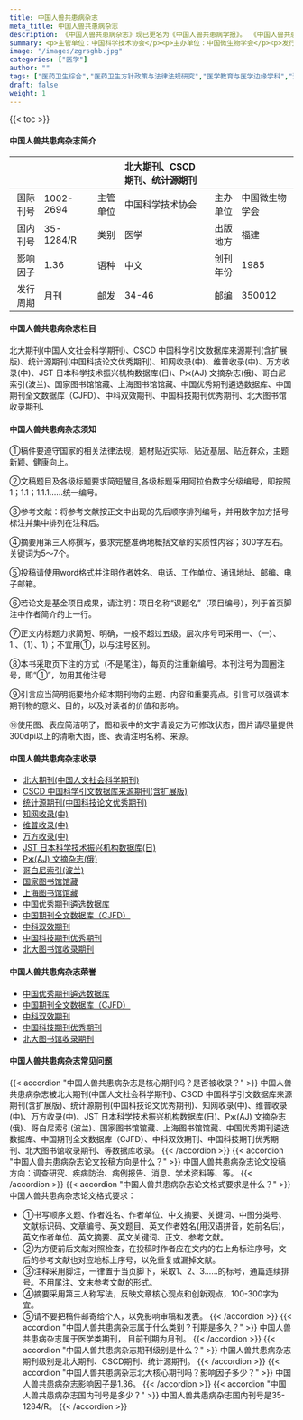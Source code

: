 ```yaml
---
title: 中国人兽共患病杂志
meta_title: 中国人兽共患病杂志
description: 《中国人兽共患病杂志》现已更名为《中国人兽共患病学报》。 《中国人兽共患病学报》杂志（CN:35-1284/R）内容丰富、思想健康，1985年创刊，目前以月刊形式发行，刊物对外积极扩大宣传，致力于提高杂志质量与影响。杂志是一本专注于研究人兽共患病相关问题的学术期刊，旨在促进人兽共患病领域的学术交流和科学研究。该杂志注重学术研究的原创性和科学性，并且对于论文的质量有严格的要求。所有投稿的论文都需要经过同行评审，确保其科学性和学术价值。与此同时，杂志也鼓励作者们积极参与学术讨论和交流，为人兽共患病领域的研究做出更大的贡献。 人兽共患病是指人类和动物共同感染同一种或类似的病原体（如细菌、寄生虫和病毒）所引起的疾病。这类疾病对于公共卫生和动物健康都具有重要影响，因此引起了广泛的关注。目前，随着全球化进程加快和人与动物之间接触的增加，人兽共患病的潜在风险日益显现，对于研究、预防和控制人兽共患病的方法和策略具有重要意义。 《中国人兽共患病学报》的出版旨在提供一个专门的学术平台，促进学术界、临床医生、兽医和农业从业者之间的交流与合作。该杂志发表的论文涵盖了广泛的领域，包括病原学、流行病学、临床医学、动物卫生、预防与控制等。通过这些学术研究的推动，杂志旨在提升人们对于人兽共患病的认识和了解，促进相关领域的科学发展。
summary: <p>主管单位：中国科学技术协会</p><p>主办单位：中国微生物学会</p><p>发行级别：北大期刊、CSCD期刊、统计源期刊</p><p>发行周期：月刊</p>
image: "/images/zgrsghb.jpg"
categories: ["医学"]
author: ""
tags: ["医药卫生综合","医药卫生方针政策与法律法规研究","医学教育与医学边缘学科","预防医学与卫生学","中医学","中药学","中西医结合","基础医学","临床医学","感染性疾病及传染病","心血管系统疾病","呼吸系统疾病","消化系统疾病","内分泌腺及全身性疾病","外科学","泌尿科学","妇产科学","儿科学","神经病学","精神病学","肿瘤学","眼科与耳鼻咽喉科","口腔科学","皮肤病与性病","特种医学","急救医学","军事医学与卫生","药学","生物医学工程",]
draft: false
weight: 1
---
```


{{< toc >}}

#### 中国人兽共患病杂志简介
|               |                               |               | 北大期刊、CSCD期刊、统计源期刊        |               |                           |
| ------------: | :---------------------------- | ------------: | :---------------------------- | ------------: | :------------------------ |
| 国际刊号      | 1002-2694   | 主管单位      | 中国科学技术协会     | 主办单位      | 中国微生物学会     |
| 国内刊号      | 35-1284/R        | 类别          | 医学       | 出版地方      | 福建           |
| 影响因子      | 1.36        | 语种          | 中文             | 创刊年份      | 1985    |
| 发行周期      | 月刊    | 邮发          | 34-46              | 邮编          | 350012      |

#### 中国人兽共患病杂志栏目
<span>北大期刊(中国人文社会科学期刊)</span>、<span>CSCD 中国科学引文数据库来源期刊(含扩展版)</span>、<span>统计源期刊(中国科技论文优秀期刊)</span>、<span>知网收录(中)</span>、<span>维普收录(中)</span>、<span>万方收录(中)</span>、<span>JST 日本科学技术振兴机构数据库(日)</span>、<span>Pж(AJ) 文摘杂志(俄)</span>、<span>哥白尼索引(波兰)</span>、<span>国家图书馆馆藏</span>、<span>上海图书馆馆藏</span>、<span>中国优秀期刊遴选数据库</span>、<span>中国期刊全文数据库（CJFD）</span>、<span>中科双效期刊</span>、<span>中国科技期刊优秀期刊</span>、<span>北大图书馆收录期刊</span>、

#### 中国人兽共患病杂志须知
<p><p>
	①稿件要遵守国家的相关法律法规，题材贴近实际、贴近基层、贴近群众，主题新颖、健康向上。
</p><p>
	②文稿题目及各级标题要求简短醒目,各级标题采用阿拉伯数字分级编号，即按照1；1.1；1.1.1……统一编号。
</p><p>
	③参考文献：将参考文献按正文中出现的先后顺序排列编号，并用数字加方括号标注并集中排列在注释后。
</p><p>
	④摘要用第三人称撰写，要求完整准确地概括文章的实质性内容；300字左右。关键词为5～7个。
</p><p>
	⑤投稿请使用word格式并注明作者姓名、电话、工作单位、通讯地址、邮编、电子邮箱。
</p><p>
	⑥若论文是基金项目成果，请注明：项目名称“课题名”（项目编号），列于首页脚注中作者简介的上一行。
</p><p>
	⑦正文内标题力求简短、明确，一般不超过五级。层次序号可采用一、（一）、1.、（1）、1）；不宜用①，以与注号区别。
</p><p>
	⑧本书采取页下注的方式（不是尾注），每页的注重新编号。本刊注号为圆圈注号，即“①”，勿用其他注号
</p><p>
	⑨引言应当简明扼要地介绍本期刊物的主题、内容和重要亮点。引言可以强调本期刊物的意义、目的，以及对读者的价值和影响。
</p><p>
	⑩使用图、表应简洁明了，图和表中的文字请设定为可修改状态，图片请尽量提供300dpi以上的清晰大图，图、表请注明名称、来源。
</p></p>


#### 中国人兽共患病杂志收录
<ul>
    <li class="inline-block">
        <a class="bg-theme-light hover:bg-primary dark:bg-darkmode-theme-light dark:hover:bg-darkmode-primary dark:hover:text-dark m-1 block rounded px-3 py-1 hover:text-white" href="#中国人兽共患病杂志收录">
        北大期刊(中国人文社会科学期刊)
        </a>
    </li>
    <li class="inline-block">
        <a class="bg-theme-light hover:bg-primary dark:bg-darkmode-theme-light dark:hover:bg-darkmode-primary dark:hover:text-dark m-1 block rounded px-3 py-1 hover:text-white" href="#中国人兽共患病杂志收录">
        CSCD 中国科学引文数据库来源期刊(含扩展版)
        </a>
    </li>
    <li class="inline-block">
        <a class="bg-theme-light hover:bg-primary dark:bg-darkmode-theme-light dark:hover:bg-darkmode-primary dark:hover:text-dark m-1 block rounded px-3 py-1 hover:text-white" href="#中国人兽共患病杂志收录">
        统计源期刊(中国科技论文优秀期刊)
        </a>
    </li>
    <li class="inline-block">
        <a class="bg-theme-light hover:bg-primary dark:bg-darkmode-theme-light dark:hover:bg-darkmode-primary dark:hover:text-dark m-1 block rounded px-3 py-1 hover:text-white" href="#中国人兽共患病杂志收录">
        知网收录(中)
        </a>
    </li>
    <li class="inline-block">
        <a class="bg-theme-light hover:bg-primary dark:bg-darkmode-theme-light dark:hover:bg-darkmode-primary dark:hover:text-dark m-1 block rounded px-3 py-1 hover:text-white" href="#中国人兽共患病杂志收录">
        维普收录(中)
        </a>
    </li>
    <li class="inline-block">
        <a class="bg-theme-light hover:bg-primary dark:bg-darkmode-theme-light dark:hover:bg-darkmode-primary dark:hover:text-dark m-1 block rounded px-3 py-1 hover:text-white" href="#中国人兽共患病杂志收录">
        万方收录(中)
        </a>
    </li>
    <li class="inline-block">
        <a class="bg-theme-light hover:bg-primary dark:bg-darkmode-theme-light dark:hover:bg-darkmode-primary dark:hover:text-dark m-1 block rounded px-3 py-1 hover:text-white" href="#中国人兽共患病杂志收录">
        JST 日本科学技术振兴机构数据库(日)
        </a>
    </li>
    <li class="inline-block">
        <a class="bg-theme-light hover:bg-primary dark:bg-darkmode-theme-light dark:hover:bg-darkmode-primary dark:hover:text-dark m-1 block rounded px-3 py-1 hover:text-white" href="#中国人兽共患病杂志收录">
        Pж(AJ) 文摘杂志(俄)
        </a>
    </li>
    <li class="inline-block">
        <a class="bg-theme-light hover:bg-primary dark:bg-darkmode-theme-light dark:hover:bg-darkmode-primary dark:hover:text-dark m-1 block rounded px-3 py-1 hover:text-white" href="#中国人兽共患病杂志收录">
        哥白尼索引(波兰)
        </a>
    </li>
    <li class="inline-block">
        <a class="bg-theme-light hover:bg-primary dark:bg-darkmode-theme-light dark:hover:bg-darkmode-primary dark:hover:text-dark m-1 block rounded px-3 py-1 hover:text-white" href="#中国人兽共患病杂志收录">
        国家图书馆馆藏
        </a>
    </li>
    <li class="inline-block">
        <a class="bg-theme-light hover:bg-primary dark:bg-darkmode-theme-light dark:hover:bg-darkmode-primary dark:hover:text-dark m-1 block rounded px-3 py-1 hover:text-white" href="#中国人兽共患病杂志收录">
        上海图书馆馆藏
        </a>
    </li>
    <li class="inline-block">
        <a class="bg-theme-light hover:bg-primary dark:bg-darkmode-theme-light dark:hover:bg-darkmode-primary dark:hover:text-dark m-1 block rounded px-3 py-1 hover:text-white" href="#中国人兽共患病杂志收录">
        中国优秀期刊遴选数据库
        </a>
    </li>
    <li class="inline-block">
        <a class="bg-theme-light hover:bg-primary dark:bg-darkmode-theme-light dark:hover:bg-darkmode-primary dark:hover:text-dark m-1 block rounded px-3 py-1 hover:text-white" href="#中国人兽共患病杂志收录">
        中国期刊全文数据库（CJFD）
        </a>
    </li>
    <li class="inline-block">
        <a class="bg-theme-light hover:bg-primary dark:bg-darkmode-theme-light dark:hover:bg-darkmode-primary dark:hover:text-dark m-1 block rounded px-3 py-1 hover:text-white" href="#中国人兽共患病杂志收录">
        中科双效期刊
        </a>
    </li>
    <li class="inline-block">
        <a class="bg-theme-light hover:bg-primary dark:bg-darkmode-theme-light dark:hover:bg-darkmode-primary dark:hover:text-dark m-1 block rounded px-3 py-1 hover:text-white" href="#中国人兽共患病杂志收录">
        中国科技期刊优秀期刊
        </a>
    </li>
    <li class="inline-block">
        <a class="bg-theme-light hover:bg-primary dark:bg-darkmode-theme-light dark:hover:bg-darkmode-primary dark:hover:text-dark m-1 block rounded px-3 py-1 hover:text-white" href="#中国人兽共患病杂志收录">
        北大图书馆收录期刊
        </a>
    </li>
</ul>



#### 中国人兽共患病杂志荣誉
<ul>
    <li class="inline-block">
        <a class="bg-theme-light hover:bg-primary dark:bg-darkmode-theme-light dark:hover:bg-darkmode-primary dark:hover:text-dark m-1 block rounded px-3 py-1 hover:text-white" href="#中国人兽共患病杂志荣誉">
        中国优秀期刊遴选数据库
        </a>
    </li>
    <li class="inline-block">
        <a class="bg-theme-light hover:bg-primary dark:bg-darkmode-theme-light dark:hover:bg-darkmode-primary dark:hover:text-dark m-1 block rounded px-3 py-1 hover:text-white" href="#中国人兽共患病杂志荣誉">
        中国期刊全文数据库（CJFD）
        </a>
    </li>
    <li class="inline-block">
        <a class="bg-theme-light hover:bg-primary dark:bg-darkmode-theme-light dark:hover:bg-darkmode-primary dark:hover:text-dark m-1 block rounded px-3 py-1 hover:text-white" href="#中国人兽共患病杂志荣誉">
        中科双效期刊
        </a>
    </li>
    <li class="inline-block">
        <a class="bg-theme-light hover:bg-primary dark:bg-darkmode-theme-light dark:hover:bg-darkmode-primary dark:hover:text-dark m-1 block rounded px-3 py-1 hover:text-white" href="#中国人兽共患病杂志荣誉">
        中国科技期刊优秀期刊
        </a>
    </li>
    <li class="inline-block">
        <a class="bg-theme-light hover:bg-primary dark:bg-darkmode-theme-light dark:hover:bg-darkmode-primary dark:hover:text-dark m-1 block rounded px-3 py-1 hover:text-white" href="#中国人兽共患病杂志荣誉">
        北大图书馆收录期刊
        </a>
    </li>
</ul>












#### 中国人兽共患病杂志常见问题
{{< accordion "中国人兽共患病杂志是核心期刊吗？是否被收录？" >}}
中国人兽共患病杂志被北大期刊(中国人文社会科学期刊)、CSCD 中国科学引文数据库来源期刊(含扩展版)、统计源期刊(中国科技论文优秀期刊)、知网收录(中)、维普收录(中)、万方收录(中)、JST 日本科学技术振兴机构数据库(日)、Pж(AJ) 文摘杂志(俄)、哥白尼索引(波兰)、国家图书馆馆藏、上海图书馆馆藏、中国优秀期刊遴选数据库、中国期刊全文数据库（CJFD）、中科双效期刊、中国科技期刊优秀期刊、北大图书馆收录期刊、等数据库收录。
{{< /accordion >}}
{{< accordion "中国人兽共患病杂志论文投稿方向是什么？" >}}
中国人兽共患病杂志论文投稿方向：调查研究、疾病防治、病例报告、消息、学术资料等、等。
{{< /accordion >}}
{{< accordion "中国人兽共患病杂志论文格式要求是什么？" >}}
中国人兽共患病杂志论文格式要求：
- ①书写顺序文题、作者姓名、作者单位、中文摘要、关键词、中图分类号、文献标识码、文章编号、英文题目、英文作者姓名(用汉语拼音，姓前名后)，英文作者单位、英文摘要、英文关键词、正文、参考文献。
- ②为方便前后文献对照检查，在投稿时作者应在文内的右上角标注序号，文后的参考文献也对应地标上序号，以免重复或漏掉文献。
- ③注释采用脚注，一律置于当页脚下，采取1、2、3……的标号，通篇连续排号。不用尾注、文末参考文献的形式。
- ④摘要采用第三人称写法，反映文章核心观点和创新观点，100-300字为宜。
- ⑤请不要把稿件邮寄给个人，以免影响审稿和发表。
{{< /accordion >}}
{{< accordion "中国人兽共患病杂志属于什么类别？刊期是多久？" >}}
中国人兽共患病杂志属于医学类期刊， 目前刊期为月刊。
{{< /accordion >}}
{{< accordion "中国人兽共患病杂志期刊级别是什么？" >}}
中国人兽共患病杂志期刊级别是北大期刊、CSCD期刊、统计源期刊。
{{< /accordion >}}
{{< accordion "中国人兽共患病杂志北大核心期刊吗？影响因子多少？" >}}
中国人兽共患病杂志影响因子是1.36。
{{< /accordion >}}
{{< accordion "中国人兽共患病杂志国内刊号是多少？" >}}
中国人兽共患病杂志国内刊号是35-1284/R。
{{< /accordion >}}